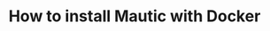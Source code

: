 ---
title: 'How to install Mautic with Docker'
taxonomy:
category:
- docs
slug: install-mautic-with-docker
twitterenable: true
twittercardoptions: summary
articleenabled: false
orgaenabled: false
orga:
ratingValue: 2.5
orgaratingenabled: false
personenabled: false
facebookenable: true
googledesc: 'How to install Mautic Open Source Marketing Automation with Docker.'
twitterdescription: 'How to install Mautic Open Source Marketing Automation with Docker.'
facebookdesc: 'How to install Mautic Open Source Marketing Automation with Docker.'
---